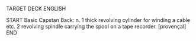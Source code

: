 TARGET DECK
ENGLISH

START
Basic
Capstan
Back: n. 1 thick revolving cylinder for winding a cable etc. 2 revolving spindle carrying the spool on a tape recorder. [provençal]
END
